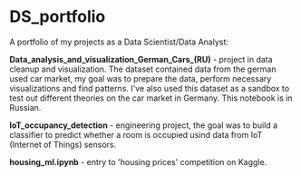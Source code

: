 # DS_portfolio

A portfolio of my projects as a Data Scientist/Data Analyst:

**Data_analysis_and_visualization_German_Cars_(RU)** -  project in data cleanup and visualization. The dataset contained data from the german used car market, my goal was to prepare the data, perform necessary visualizations and find patterns. I've also used this dataset as a sandbox to test out different theories on the car market in Germany. This notebook is in Russian.

**IoT_occupancy_detection** -  engineering project, the goal was to build a classifier to predict whether a room is occupied usind data from IoT (Internet of Things) sensors.

**housing_ml.ipynb** - entry to 'housing prices' competition on Kaggle.
